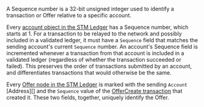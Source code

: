 A Sequence number is a 32-bit unsigned integer used to identify a transaction or Offer relative to a specific account.

Every [account object in the STM Ledger](reference-ledger-format.html#accountroot) has a Sequence number, which starts at 1. For a transaction to be relayed to the network and possibly included in a validated ledger, it must have a `Sequence` field that matches the sending account's current `Sequence` number. An account's Sequence field is incremented whenever a transaction from that account is included in a validated ledger (regardless of whether the transaction succeeded or failed). This preserves the order of transactions submitted by an account, and differentiates transactions that would otherwise be the same.

Every [Offer node in the STM Ledger](reference-ledger-format.html#offer) is marked with the sending `Account` [Address][] and the `Sequence` value of the [OfferCreate transaction](reference-transaction-format.html#offercreate) that created it. These two fields, together, uniquely identify the Offer.
